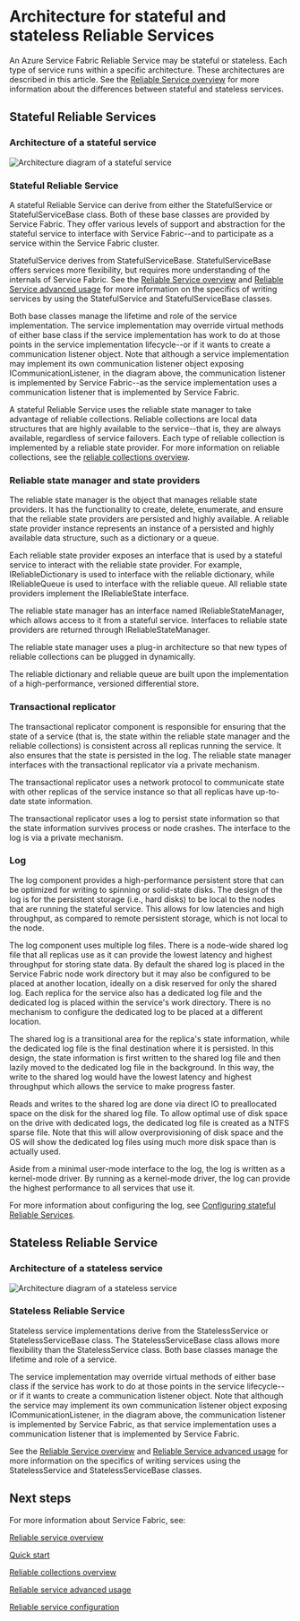 <properties
   pageTitle="Reliable service architecture | Microsoft Azure"
   description="Overview of the Reliable Service architecture for stateful and stateless services"
   services="service-fabric"
   documentationCenter=".net"
   authors="AlanWarwick"
   manager="timlt"
   editor="vturecek"/>

<tags
   ms.service="Service-Fabric"
   ms.devlang="dotnet"
   ms.topic="article"
   ms.tgt_pltfrm="NA"
   ms.workload="NA"
   ms.date="03/30/2016"
   ms.author="alanwar"/>

# Architecture for stateful and stateless Reliable Services

An Azure Service Fabric Reliable Service may be stateful or stateless. Each type of service runs within a specific architecture. These architectures are described in this article.
See the [Reliable Service overview](service-fabric-reliable-services-introduction.md) for more information about the differences between stateful and stateless services.

## Stateful Reliable Services

### Architecture of a stateful service
![Architecture diagram of a stateful service](./media/service-fabric-reliable-services-platform-architecture/reliable-stateful-service-architecture.png)

### Stateful Reliable Service

A stateful Reliable Service can derive from either the StatefulService or StatefulServiceBase class. Both of these base classes are provided by Service Fabric. They
offer various levels of support and abstraction for the stateful service to interface with Service Fabric--and to participate as a service within the Service Fabric cluster.

StatefulService derives from StatefulServiceBase. StatefulServiceBase offers services more flexibility, but requires more understanding of the internals of Service Fabric.
See the [Reliable Service overview](service-fabric-reliable-services-introduction.md) and [Reliable Service advanced usage](service-fabric-reliable-services-advanced-usage.md) for more information on the specifics
of writing services by using the StatefulService and StatefulServiceBase classes.

Both base classes manage the lifetime and role of the service implementation. The service implementation may override virtual methods of either base class if the service implementation has work to do at those points in the service implementation lifecycle--or if it wants to create a communication listener object. Note that although a service implementation may implement its own communication listener object exposing ICommunicationListener, in the diagram above, the communication listener is
implemented by Service Fabric--as the service implementation uses a communication listener that is implemented by Service Fabric.

A stateful Reliable Service uses the reliable state manager to take advantage of reliable collections. Reliable collections are local data structures that are highly available to the service--that is, they are always available, regardless of service failovers. Each type of reliable collection is implemented by a reliable state provider.
For more information on reliable collections, see the [reliable collections overview](service-fabric-reliable-services-reliable-collections.md).

### Reliable state manager and state providers

The reliable state manager is the object that manages reliable state providers. It has the functionality to create, delete, enumerate, and ensure that the reliable state providers are
persisted and highly available. A reliable state provider instance represents an instance of a persisted and highly available data structure, such as a
dictionary or a queue.

Each reliable state provider exposes an interface that is used by a stateful service to interact with the reliable state provider. For example, IReliableDictionary is used to interface with the reliable dictionary, while IReliableQueue is used to interface with the reliable queue. All reliable state providers implement the IReliableState interface.

The reliable state manager has an interface named IReliableStateManager, which allows access to it from a stateful service. Interfaces to reliable state providers are returned through IReliableStateManager.

The reliable state manager uses a plug-in architecture so that new types of reliable collections can be plugged in dynamically.

The reliable dictionary and reliable queue are built upon the implementation of a high-performance, versioned differential store.

### Transactional replicator

The transactional replicator component is responsible for ensuring that the state of a service (that is, the state within the reliable state manager and the reliable collections)
is consistent across all replicas running the service. It also ensures that the state is persisted in the log. The reliable state manager interfaces with the transactional replicator via a private mechanism.

The transactional replicator uses a network protocol to communicate state with other replicas of the service instance so that all replicas have up-to-date state information.

The transactional replicator uses a log to persist state information so that the state information survives process or node crashes. The interface to the log is via a private mechanism.

### Log

The log component provides a high-performance persistent store that can be optimized for writing to spinning or solid-state disks.  The design
of the log is for the persistent storage (i.e., hard disks)
to be local to the nodes that are running the stateful service. This allows for low latencies and high throughput, as compared to remote persistent storage, which is not local to the node.

The log component uses multiple log files. There is a node-wide shared log file that all replicas use as it can provide the lowest latency and highest throughput for storing state data. By default the shared log is placed in the Service Fabric node work directory but it may also be configured to be placed at another location, ideally on a disk reserved for only the shared log. Each replica for the service also has a dedicated log file and the dedicated log is placed within the service's work directory. There is no mechanism to configure the dedicated log to be placed at a different location.

The shared log is a transitional area for the replica's state information, while the dedicated log file is the final destination where it is persisted. In this design, the state information is first written to the shared log file and then lazily moved to the dedicated log
file in the background. In this way, the write to the shared log would have the lowest latency and highest throughput which allows the service to make progress faster.

Reads and writes to the shared log are done via direct IO to preallocated space on the disk for the shared log file. To allow optimal use of disk space on the drive with dedicated logs, the dedicated log file is created as a NTFS sparse file. Note that this will allow overprovisioning of disk space and the OS will show the dedicated log files using much more disk space than is actually used.

Aside from a minimal user-mode interface to the log, the log is written as a kernel-mode driver. By running as a kernel-mode driver, the log can provide the highest performance to all services that use it.

For more information about configuring the log, see [Configuring stateful Reliable Services](service-fabric-reliable-services-configuration.md).

## Stateless Reliable Service

### Architecture of a stateless service
![Architecture diagram of a stateless service](./media/service-fabric-reliable-services-platform-architecture/reliable-stateless-service-architecture.png)

### Stateless Reliable Service

Stateless service implementations derive from the StatelessService or StatelessServiceBase class. The StatelessServiceBase class allows more flexibility than the StatelessService class.
Both base classes manage the lifetime and role of a service.

The service implementation may override virtual methods of either base class if the service has work to do
at those points in the service lifecycle--or if it wants to create a communication listener object. Note that although the service may implement its own communication
listener object exposing ICommunicationListener, in the diagram above, the communication listener is implemented by Service Fabric, as that service implementation uses a
communication listener that is implemented by Service Fabric.

See the [Reliable Service overview](service-fabric-reliable-services-introduction.md) and [Reliable Service advanced usage](service-fabric-reliable-services-advanced-usage.md) for more information on the specifics
of writing services using the StatelessService and StatelessServiceBase classes.

<!--Every topic should have next steps and links to the next logical set of content to keep the customer engaged-->
## Next steps

For more information about Service Fabric, see:

[Reliable service overview](service-fabric-reliable-services-introduction.md)

[Quick start](service-fabric-reliable-services-quick-start.md)

[Reliable collections overview](service-fabric-reliable-services-reliable-collections.md)

[Reliable service advanced usage](service-fabric-reliable-services-advanced-usage.md)

[Reliable service configuration](service-fabric-reliable-services-configuration.md)  
